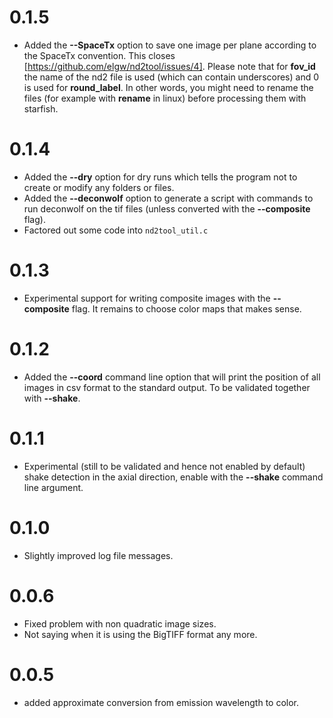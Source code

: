 # 0.1.5
- Added the **--SpaceTx** option to save one image per plane according
  to the SpaceTx convention. This closes
  [https://github.com/elgw/nd2tool/issues/4]. Please note that for
  **fov_id** the name of the nd2 file is used (which can contain
  underscores) and 0 is used for **round_label**. In other words, you
  might need to rename the files (for example with **rename** in
  linux) before processing them with starfish.

# 0.1.4
-  Added the **--dry** option for dry runs which tells the program not
   to create or modify any folders or files.
- Added the **--deconwolf** option to generate a script with commands
  to run deconwolf on the tif files (unless converted with the
  **--composite** flag).
- Factored out some code into `nd2tool_util.c`

# 0.1.3
- Experimental support for writing composite images with the
   **--composite** flag. It remains to choose color maps that makes
   sense.

# 0.1.2
- Added the **--coord** command line option that will print the
  position of all images in csv format to the standard output. To be
  validated together with **--shake**.

# 0.1.1
- Experimental (still to be validated and hence not enabled by
  default) shake detection in the axial direction, enable with the
  **--shake** command line argument.

# 0.1.0
- Slightly improved log file messages.

# 0.0.6
- Fixed problem with non quadratic image sizes.
- Not saying when it is using the BigTIFF format any more.

# 0.0.5
- added approximate conversion from emission wavelength to color.

